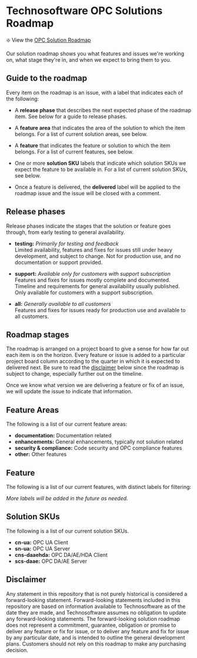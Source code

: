 # Technosoftware OPC Solutions Roadmap

:sparkle: View the [OPC Solution Roadmap](https://github.com/orgs/technosoftware-gmbh/projects/16)

Our solution roadmap shows you what features and issues we're working on, what stage they're in, and when we expect to bring them to you.

## Guide to the roadmap

Every item on the roadmap is an issue, with a label that indicates each of the following:

- A **release phase** that describes the next expected phase of the roadmap item. See below for a guide to release phases. 

- A **feature area** that indicates the area of the solution to which the item belongs. For a list of current solution areas, see below.

- A **feature** that indicates the feature or solution to which the item belongs. For a list of current features, see below. 

- One or more **solution SKU** labels that indicate which solution SKUs we expect the feature to be available in. For a list of current solution SKUs, see below.

- Once a feature is delivered, the **delivered** label will be applied to the roadmap issue and the issue will be closed with a comment.

## Release phases

Release phases indicate the stages that the solution or feature goes through, from early testing to general availability.

- **testing:** *Primarily for testing and feedback*\
Limited availability, features and fixes for issues still under heavy development, and subject to change. Not for production use, and no documentation or support provided.

- **support:** *Available only for customers with support subscription*\
Features and fixes for issues mostly complete and documented. Timeline and requirements for general availability usually published. Only available for customers with a support subscription.

- **all:** *Generally available to all customers*\
Features and fixes for issues ready for production use and available to all customers.

## Roadmap stages

The roadmap is arranged on a project board to give a sense for how far out each item is on the horizon. Every feature or issue is added to a particular project board column according to the quarter in which it is expected to delivered next. Be sure to read the [disclaimer](#disclaimer) below since the roadmap is subject to change, especially further out on the timeline.

Once we know what version we are delivering a feature or fix of an issue, we will update the issue to indicate that information.

## Feature Areas

The following is a list of our current feature areas:

- **documentation:** Documentation related
- **enhancements:** General enhancements, typically not solution related
- **security & compliance:** Code security and OPC compliance features
- **other:** Other features

## Feature

The following is a list of our current features, with distinct labels for filtering:

_More labels will be added in the future as needed._

## Solution SKUs 

The following is a list of our current solution SKUs. 

- **cn-ua:** OPC UA Client
- **sn-ua:** OPC UA Server
- **cns-daaehda:** OPC DA/AE/HDA Client
- **scs-daae:** OPC DA/AE Server

## Disclaimer 

Any statement in this repository that is not purely historical is considered a forward-looking statement. Forward-looking statements included in this repository are based on information available to Technosoftware as of the date they are made, and Technosoftware assumes no obligation to update any forward-looking statements. The forward-looking solution roadmap does not represent a commitment, guarantee, obligation or promise to deliver any feature or fix for issue, or to deliver any feature and fix for issue by any particular date, and is intended to outline the general development plans. Customers should not rely on this roadmap to make any purchasing decision.
